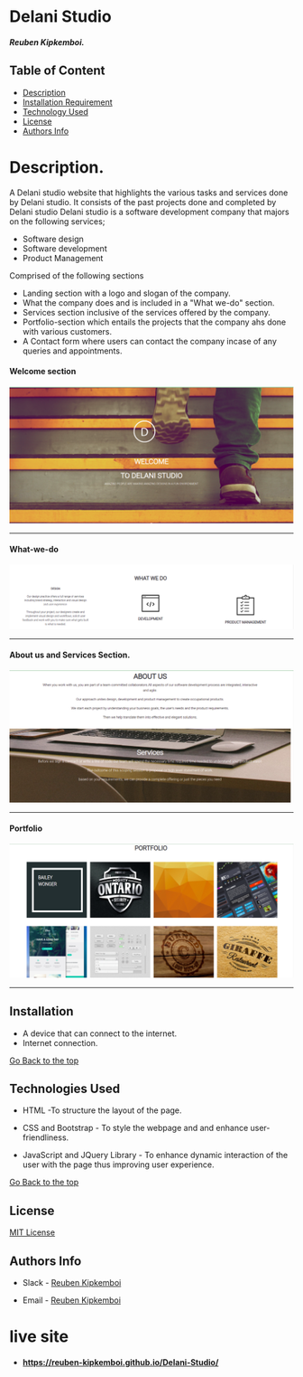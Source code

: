 # Delani Studio

##### Reuben Kipkemboi.

## Table of Content

- [Description](#Description)
- [Installation Requirement](#Installation)
- [Technology Used](#technologies-used)
- [License](#license)
- [Authors Info](#authors-info)

# Description.

A Delani studio website that highlights the various tasks and services done by Delani studio. It consists of the past projects done and completed by Delani studio Delani studio is a software development company that majors on the following services;

<ul>
<li>Software design</li>
<li>Software development</li>
<li>Product Management</li>
</ul>

Comprised of the following sections

- Landing section with a logo and slogan of the company.
- What the company does and is included in a "What we-do" section.
- Services section inclusive of the services offered by the company.
- Portfolio-section which entails the projects that the company ahs done with various customers.
- A Contact form where users can contact the company incase of any queries and appointments.

#### Welcome section

![Welcome section](./IMAGES/delani.png)

<hr>

#### What-we-do

![What we do section](./IMAGES/what-we-do.png)

<hr>

#### About us and Services Section.

![services section](./IMAGES/services.png)

<hr>

#### Portfolio

![PortFolio](./IMAGES/portfolio.png)

<hr>

## Installation

- A device that can connect to the internet.
- Internet connection.

[Go Back to the top](#delani-studio)

## Technologies Used

- HTML -To structure the layout of the page.

- CSS and Bootstrap - To style the webpage and and enhance user-friendliness.

- JavaScript and JQuery Library - To enhance dynamic interaction of the user with the page thus improving user experience.

[Go Back to the top](#delani-studio)

## License

[MIT License](LICENSE)

## Authors Info

- Slack - [Reuben Kipkemboi](https://moringaclassroom.slack.com/team/U02UL5H6GQY)

- Email - [Reuben Kipkemboi](https://gmail.com)

# live site

- #### https://reuben-kipkemboi.github.io/Delani-Studio/

